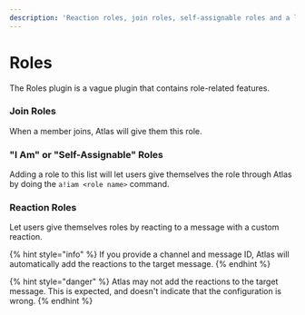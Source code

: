 ```yaml
---
description: 'Reaction roles, join roles, self-assignable roles and a lot more.'
---
```


# Roles

The Roles plugin is a vague plugin that contains role-related features. 

### Join Roles

When a member joins, Atlas will give them this role.

### "I Am" or "Self-Assignable" Roles

Adding a role to this list will let users give themselves the role through Atlas by doing the `a!iam <role name>` command.

### Reaction Roles

Let users give themselves roles by reacting to a message with a custom reaction. 

{% hint style="info" %}
If you provide a channel and message ID, Atlas will automatically add the reactions to the target message. 
{% endhint %}

{% hint style="danger" %}
Atlas may not add the reactions to the target message. This is expected, and doesn't indicate that the configuration is wrong.
{% endhint %}

